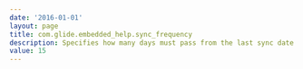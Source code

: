 ```yaml
---
date: '2016-01-01'
layout: page
title: com.glide.embedded_help.sync_frequency
description: Specifies how many days must pass from the last sync date in the topic for the embedded help process to look for updated content in the centralized repository. 
value: 15 
---
```

